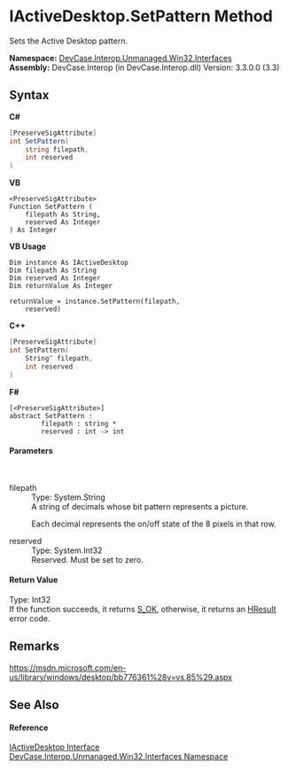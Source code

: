 # IActiveDesktop.SetPattern Method 
 

Sets the Active Desktop pattern.

**Namespace:**&nbsp;<a href="N_DevCase_Interop_Unmanaged_Win32_Interfaces">DevCase.Interop.Unmanaged.Win32.Interfaces</a><br />**Assembly:**&nbsp;DevCase.Interop (in DevCase.Interop.dll) Version: 3.3.0.0 (3.3)

## Syntax

**C#**<br />
``` C#
[PreserveSigAttribute]
int SetPattern(
	string filepath,
	int reserved
)
```

**VB**<br />
``` VB
<PreserveSigAttribute>
Function SetPattern ( 
	filepath As String,
	reserved As Integer
) As Integer
```

**VB Usage**<br />
``` VB Usage
Dim instance As IActiveDesktop
Dim filepath As String
Dim reserved As Integer
Dim returnValue As Integer

returnValue = instance.SetPattern(filepath, 
	reserved)
```

**C++**<br />
``` C++
[PreserveSigAttribute]
int SetPattern(
	String^ filepath, 
	int reserved
)
```

**F#**<br />
``` F#
[<PreserveSigAttribute>]
abstract SetPattern : 
        filepath : string * 
        reserved : int -> int 

```


#### Parameters
&nbsp;<dl><dt>filepath</dt><dd>Type: System.String<br />A string of decimals whose bit pattern represents a picture. 

 Each decimal represents the on/off state of the 8 pixels in that row.</dd><dt>reserved</dt><dd>Type: System.Int32<br />Reserved. Must be set to zero.</dd></dl>

#### Return Value
Type: Int32<br />If the function succeeds, it returns <a href="T_DevCase_Interop_Unmanaged_Win32_Enums_HResult">S_OK</a>, otherwise, it returns an <a href="T_DevCase_Interop_Unmanaged_Win32_Enums_HResult">HResult</a> error code.

## Remarks
<a href="https://msdn.microsoft.com/en-us/library/windows/desktop/bb776361%28v=vs.85%29.aspx" target="_blank">https://msdn.microsoft.com/en-us/library/windows/desktop/bb776361%28v=vs.85%29.aspx</a>

## See Also


#### Reference
<a href="T_DevCase_Interop_Unmanaged_Win32_Interfaces_IActiveDesktop">IActiveDesktop Interface</a><br /><a href="N_DevCase_Interop_Unmanaged_Win32_Interfaces">DevCase.Interop.Unmanaged.Win32.Interfaces Namespace</a><br />